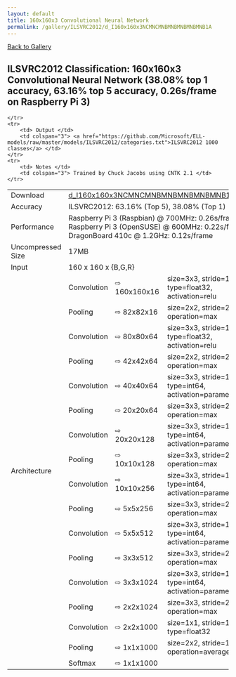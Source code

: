 ```yaml
---
layout: default
title: 160x160x3 Convolutional Neural Network
permalink: /gallery/ILSVRC2012/d_I160x160x3NCMNCMNBMNBMNBMNBMNB1A
---
```


[Back to Gallery](/ELL/gallery)

## ILSVRC2012 Classification: 160x160x3 Convolutional Neural Network (38.08% top 1 accuracy, 63.16% top 5 accuracy, 0.26s/frame on Raspberry Pi 3)

<table>
    <tr>
        <td> Download </td>
        <td colspan="3"> <a href="https://github.com/Microsoft/ELL-models/raw/master/models/ILSVRC2012/d_I160x160x3NCMNCMNBMNBMNBMNBMNB1A/d_I160x160x3NCMNCMNBMNBMNBMNBMNB1A.ell.zip">d_I160x160x3NCMNCMNBMNBMNBMNBMNB1A.ell.zip</a></td>
    </tr>
    <tr>
        <td> Accuracy </td>
        <td colspan="3"> ILSVRC2012: 63.16% (Top 5), 38.08% (Top 1) </td>
    </tr>
    <tr>
        <td> Performance </td>
        <td colspan="3"> Raspberry Pi 3 (Raspbian) @ 700MHz: 0.26s/frame<br>Raspberry Pi 3 (OpenSUSE) @ 600MHz: 0.22s/frame<br>DragonBoard 410c @ 1.2GHz: 0.12s/frame </td>
    </tr>
    <tr>
        <td> Uncompressed Size </td>
        <td colspan="3"> 17MB </td>
    </tr>
    <tr>
        <td> Input </td>
        <td colspan="3"> 160 x 160 x {B,G,R} </td>
    </tr>
    <tr>
        <td rowspan="18"> Architecture </td>
        <tr class="table-row-condensed">
	<td>Convolution</td>
	<td>&#8680; 160x160x16</td>
	<td>size=3x3, stride=1, type=float32, activation=relu</td>
</tr>
<tr class="table-row-condensed">
	<td>Pooling</td>
	<td>&#8680; 82x82x16</td>
	<td>size=2x2, stride=2, operation=max</td>
</tr>
<tr class="table-row-condensed">
	<td>Convolution</td>
	<td>&#8680; 80x80x64</td>
	<td>size=3x3, stride=1, type=float32, activation=relu</td>
</tr>
<tr class="table-row-condensed">
	<td>Pooling</td>
	<td>&#8680; 42x42x64</td>
	<td>size=2x2, stride=2, operation=max</td>
</tr>
<tr class="table-row-condensed">
	<td>Convolution</td>
	<td>&#8680; 40x40x64</td>
	<td>size=3x3, stride=1, type=int64, activation=parametric relu</td>
</tr>
<tr class="table-row-condensed">
	<td>Pooling</td>
	<td>&#8680; 20x20x64</td>
	<td>size=3x3, stride=2, operation=max</td>
</tr>
<tr class="table-row-condensed">
	<td>Convolution</td>
	<td>&#8680; 20x20x128</td>
	<td>size=3x3, stride=1, type=int64, activation=parametric relu</td>
</tr>
<tr class="table-row-condensed">
	<td>Pooling</td>
	<td>&#8680; 10x10x128</td>
	<td>size=3x3, stride=2, operation=max</td>
</tr>
<tr class="table-row-condensed">
	<td>Convolution</td>
	<td>&#8680; 10x10x256</td>
	<td>size=3x3, stride=1, type=int64, activation=parametric relu</td>
</tr>
<tr class="table-row-condensed">
	<td>Pooling</td>
	<td>&#8680; 5x5x256</td>
	<td>size=3x3, stride=2, operation=max</td>
</tr>
<tr class="table-row-condensed">
	<td>Convolution</td>
	<td>&#8680; 5x5x512</td>
	<td>size=3x3, stride=1, type=int64, activation=parametric relu</td>
</tr>
<tr class="table-row-condensed">
	<td>Pooling</td>
	<td>&#8680; 3x3x512</td>
	<td>size=3x3, stride=2, operation=max</td>
</tr>
<tr class="table-row-condensed">
	<td>Convolution</td>
	<td>&#8680; 3x3x1024</td>
	<td>size=3x3, stride=1, type=int64, activation=parametric relu</td>
</tr>
<tr class="table-row-condensed">
	<td>Pooling</td>
	<td>&#8680; 2x2x1024</td>
	<td>size=3x3, stride=2, operation=max</td>
</tr>
<tr class="table-row-condensed">
	<td>Convolution</td>
	<td>&#8680; 2x2x1000</td>
	<td>size=1x1, stride=1, type=float32</td>
</tr>
<tr class="table-row-condensed">
	<td>Pooling</td>
	<td>&#8680; 1x1x1000</td>
	<td>size=2x2, stride=1, operation=average</td>
</tr>
<tr class="table-row-condensed">
	<td>Softmax</td>
	<td>&#8680; 1x1x1000</td>
	<td></td>
</tr>

    </tr>
    <tr>
        <td> Output </td>
        <td colspan="3"> <a href="https://github.com/Microsoft/ELL-models/raw/master/models/ILSVRC2012/categories.txt">ILSVRC2012 1000 classes</a> </td>
    </tr>
    <tr>
        <td> Notes </td>
        <td colspan="3"> Trained by Chuck Jacobs using CNTK 2.1 </td>
    </tr>
</table>

